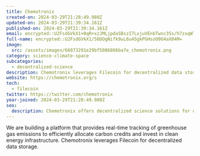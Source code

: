 ```yaml
---
title: Chemotronix
created-on: 2024-03-29T21:28:49.980Z
updated-on: 2024-03-29T21:39:34.161Z
published-on: 2024-03-29T21:39:34.161Z
email: encrypted::U2FsdGVkX1+0qR+xzJMLjpdaSBszI7LxjuVEnbTwnc35s/h7zxqWlmEsL7/Qsvtv
full-name: encrypted::U2FsdGVkX1/56DOgNifk9uL6u45gkPGHsoO9O4aX04M=
image:
  src: /assets/images/66073291e29bf5086866ba7e_chemotronix.png
category: science-climate-space
subcategories:
  - decentralized-science
description: Chemotronix leverages Filecoin for decentralized data storage.
website: https://chemotronix.org/s
tech:
  - filecoin
twitter: https://twitter.com/chemotronix
year-joined: 2024-03-29T21:28:49.980Z
seo:
  description: Chemotronix offers decentralized science solutions for data management.
---
```


We are building a platform that provides real-time tracking of greenhouse gas emissions to efficiently allocate carbon credits and invest in clean energy infrastructure. Chemotronix leverages Filecoin for decentralized data storage.
